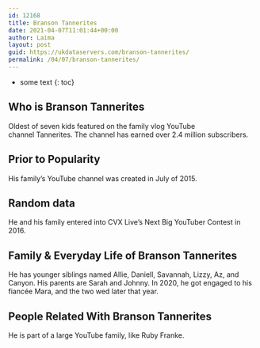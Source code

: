 ```yaml
---
id: 12168
title: Branson Tannerites
date: 2021-04-07T11:01:44+00:00
author: Laima
layout: post
guid: https://ukdataservers.com/branson-tannerites/
permalink: /04/07/branson-tannerites/
---
```


* some text
{: toc}


## Who is Branson Tannerites
                  
                  
                  
Oldest of seven kids featured on the family vlog YouTube channel Tannerites. The channel has earned over 2.4 million subscribers.
                  
              
            
              
            
                
                
                
## Prior to Popularity
                  
                  
                  
His family&#8217;s YouTube channel was created in July of 2015.
                  
              
            
              
            
                
                
                
## Random data
                  
                  
                  
He and his family entered into CVX Live&#8217;s Next Big YouTuber Contest in 2016.
                  
              
            
              
            
                
                
                
## Family & Everyday Life of Branson Tannerites
                  
                  
                  
He has younger siblings named Allie, Daniell, Savannah, Lizzy, Az, and Canyon. His parents are Sarah and Johnny. In 2020, he got engaged to his fiancée Mara, and the two wed later that year. 
                  
              
            
              
            
                
                
                
## People Related With Branson Tannerites
                  
                  
                  
He is part of a large YouTube family, like Ruby Franke.
                  
              
            
              
            
                
              
            
              
              
            
            
              
            
          
          
          